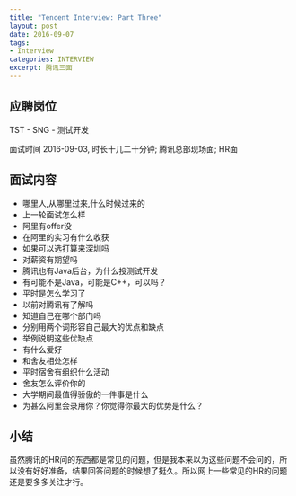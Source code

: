 ```yaml
---
title: "Tencent Interview: Part Three"
layout: post
date: 2016-09-07
tags:
- Interview
categories: INTERVIEW
excerpt: 腾讯三面
---
```


## 应聘岗位

TST - SNG - 测试开发

面试时间 2016-09-03, 时长十几二十分钟; 腾讯总部现场面; HR面


## 面试内容

- 哪里人,从哪里过来,什么时候过来的
- 上一轮面试怎么样
- 阿里有offer没
- 在阿里的实习有什么收获
- 如果可以选打算来深圳吗
- 对薪资有期望吗
- 腾讯也有Java后台，为什么投测试开发
- 有可能不是Java，可能是C++，可以吗？
- 平时是怎么学习了
- 以前对腾讯有了解吗
- 知道自己在哪个部门吗
- 分别用两个词形容自己最大的优点和缺点
- 举例说明这些优缺点
- 有什么爱好
- 和舍友相处怎样
- 平时宿舍有组织什么活动
- 舍友怎么评价你的
- 大学期间最值得骄傲的一件事是什么
- 为甚么阿里会录用你？你觉得你最大的优势是什么？


## 小结

虽然腾讯的HR问的东西都是常见的问题，但是我本来以为这些问题不会问的，所以没有好好准备，结果回答问题的时候想了挺久。所以网上一些常见的HR的问题还是要多多关注才行。
